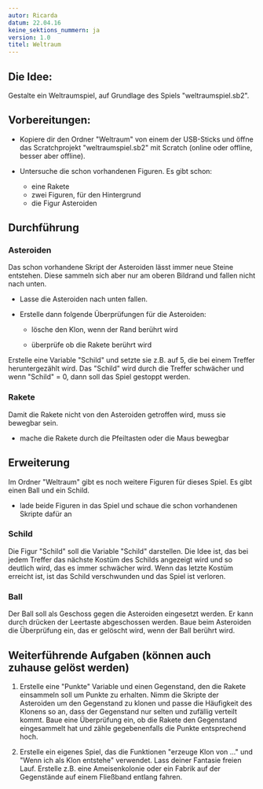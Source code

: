 ```yaml
---
autor: Ricarda
datum: 22.04.16
keine_sektions_nummern: ja
version: 1.0
titel: Weltraum
---
```


## Die Idee:

Gestalte ein Weltraumspiel, auf Grundlage des Spiels "weltraumspiel.sb2".
 
## Vorbereitungen:

- Kopiere dir den Ordner "Weltraum" von einem der USB-Sticks und öffne das Scratchprojekt "weltraumspiel.sb2" mit Scratch (online oder offline, besser aber offline).  

- Untersuche die schon vorhandenen Figuren. Es gibt schon:

    - eine Rakete
    - zwei Figuren, für den Hintergrund
    - die Figur Asteroiden


## Durchführung

### Asteroiden

Das schon vorhandene Skript der Asteroiden lässt immer neue Steine entstehen. Diese sammeln sich aber nur am oberen Bildrand und fallen nicht nach unten.

- Lasse die Asteroiden nach unten fallen.

- Erstelle dann folgende Überprüfungen für die Asteroiden:

   - lösche den Klon, wenn der Rand berührt wird

   - überprüfe ob die Rakete berührt wird 

Erstelle eine Variable "Schild" und setzte sie z.B. auf 5, die bei einem Treffer heruntergezählt wird. Das "Schild" wird durch die Treffer schwächer und wenn "Schild" = 0, dann soll das Spiel gestoppt werden.

### Rakete

Damit die Rakete nicht von den Asteroiden getroffen wird, muss sie bewegbar sein.

- mache die Rakete durch die Pfeiltasten oder die Maus bewegbar


## Erweiterung

Im Ordner "Weltraum" gibt es noch weitere Figuren für dieses Spiel. Es gibt einen Ball und ein Schild. 

- lade beide Figuren in das Spiel und schaue die schon vorhandenen Skripte dafür an

### Schild

Die Figur "Schild" soll die Variable "Schild" darstellen. Die Idee ist, das bei jedem Treffer das nächste Kostüm des Schilds angezeigt wird und so deutlich wird, das es immer schwächer wird. Wenn das letzte Kostüm erreicht ist, ist das Schild verschwunden und das Spiel ist verloren.


### Ball

Der Ball soll als Geschoss gegen die Asteroiden eingesetzt werden. Er kann durch drücken der Leertaste abgeschossen werden. Baue beim Asteroiden die Überprüfung ein, das er gelöscht wird, wenn der Ball berührt wird. 

## Weiterführende Aufgaben (können auch zuhause gelöst werden)

1. Erstelle eine "Punkte" Variable und einen Gegenstand, den die Rakete einsammeln soll um Punkte zu erhalten. Nimm die Skripte der Asteroiden um den Gegenstand zu klonen und passe die Häufigkeit des Klonens so an, dass der Gegenstand nur selten und zufällig verteilt kommt. Baue eine Überprüfung ein, ob die Rakete den Gegenstand eingesammelt hat und zähle gegebenenfalls die Punkte entsprechend hoch.

2. Erstelle ein eigenes Spiel, das die Funktionen "erzeuge Klon von ..." und "Wenn ich als Klon entstehe" verwendet. Lass deiner Fantasie freien Lauf. Erstelle z.B. eine Ameisenkolonie oder ein Fabrik auf der Gegenstände auf einem Fließband entlang fahren.
